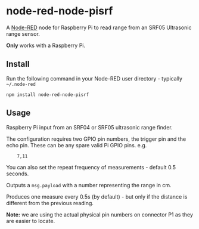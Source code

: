 node-red-node-pisrf
===================

A <a href="http://nodered.org" target="_new">Node-RED</a> node for Raspberry Pi
to read range from an SRF05 Ultrasonic range sensor.

**Only** works with a Raspberry Pi.

Install
-------

Run the following command in your Node-RED user directory - typically `~/.node-red`

    npm install node-red-node-pisrf

Usage
-----

Raspberry Pi input from an SRF04 or SRF05 ultrasonic range finder.

The configuration requires two GPIO pin numbers, the trigger pin and the echo pin.
These can be any spare valid Pi GPIO pins. e.g.

        7,11

You can also set the repeat frequency of measurements - default 0.5 seconds.

Outputs a `msg.payload` with a number representing the range in cm.

Produces one measure every 0.5s (by default) - but only if the distance is different from the previous reading.

**Note:** we are using the actual physical pin numbers on connector P1 as they are easier to locate.
